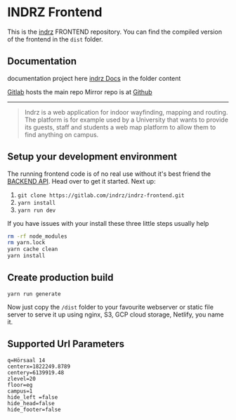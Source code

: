 # INDRZ Frontend
This is the [indrz](https://www.indrz.com) FRONTEND repository. You can find the
 compiled version of the frontend in the `dist` folder.

## Documentation
documentation project here [indrz Docs](https://gitlab.com/indrz/indrz-doc) in the folder content

[Gitlab](https://gitlab.com/indrz/indrz-frontend) hosts the main repo 
Mirror repo is at [Github](https://github.com/indrz/indrz-fe)


----------------------
> Indrz is a web application for indoor wayfinding, mapping and routing. The platform is for example used by a University that wants to provide its guests, staff and students a web map platform to allow them to find anything on campus.

## Setup your development environment
The running frontend code is of no real use without it's best friend the
[BACKEND API](https://gitlab.com/indrz/indrz-backend). Head over to get it
started. Next up:

1. ``git clone https://gitlab.com/indrz/indrz-frontend.git``
1. ``yarn install``
1. ``yarn run dev``

If you have issues with your install these three little steps usually help
```bash
rm -rf node_modules
rm yarn.lock
yarn cache clean
yarn install
```

## Create production build
```
yarn run generate
```
Now just copy the `/dist` folder to your favourite webserver or static file server to serve it up using
nginx, S3, GCP cloud storage, Netlify, you name it.


## Supported Url Parameters
```
q=Hörsaal 14
centerx=1822249.8789
centery=6139919.48
zlevel=20
floor=eg
campus=1
hide_left =false
hide_head=false
hide_footer=false
```

